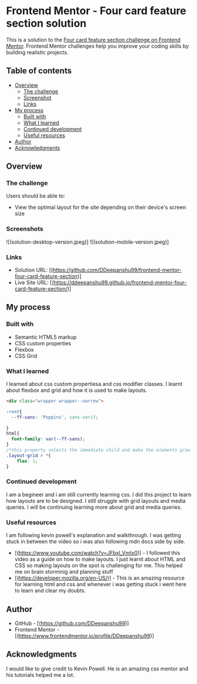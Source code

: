 # Frontend Mentor - Four card feature section solution

This is a solution to the [Four card feature section challenge on Frontend Mentor](https://www.frontendmentor.io/challenges/four-card-feature-section-weK1eFYK). Frontend Mentor challenges help you improve your coding skills by building realistic projects. 

## Table of contents

- [Overview](#overview)
  - [The challenge](#the-challenge)
  - [Screenshot](#screenshot)
  - [Links](#links)
- [My process](#my-process)
  - [Built with](#built-with)
  - [What I learned](#what-i-learned)
  - [Continued development](#continued-development)
  - [Useful resources](#useful-resources)
- [Author](#author)
- [Acknowledgments](#acknowledgments)

## Overview

### The challenge

Users should be able to:

- View the optimal layout for the site depending on their device's screen size

### Screenshots

![(solution-desktop-version.jpeg)]
![(solution-mobile-version.jpeg)]

### Links

- Solution URL: [(https://github.com/DDeepanshu99/frontend-mentor-four-card-feature-section)]
- Live Site URL: [(https://ddeepanshu99.github.io/frontend-mentor-four-card-feature-section/)]

## My process

### Built with

- Semantic HTML5 markup
- CSS custom properties
- Flexbox
- CSS Grid

### What I learned

I learned about css custom propertiesa and css modifier classes.
I learnt about flexbox and grid and how it is used to make layouts.

```html
<div class="wrapper wrapper--narrow">
```
```css
:root{
  --ff-sans: 'Poppins', sans-serif;
  
}
html{
  font-family: var(--ff-sans);
}
/*this property selects the immediate child and make the elements grow by constant dimension*/
.layout-grid > *{
    flex: 1;
}
```

### Continued development

I am a begineer and i am still currently learning css. I did this project to learn how layouts are to be designed. I still struggle with grid layouts and media queries. I will be continuing learning more about grid and media queries.

### Useful resources

I am following kevin powell's explanation and walkthrough. I was getting stuck in between the video so i was also following mdn docs side by side.
- [(https://www.youtube.com/watch?v=JFbxl_VmIx0)] - I followed this video as a guide on how to make layouts. I just learnt about HTML and CSS so making layouts on the spot is challenging for me. This helped me on brain storminig and planning stuff
- [(https://developer.mozilla.org/en-US/)] - This is an amazing resource for learning html and css and whenever i was getting stuck i went here to learn and clear my doubts.

## Author

- GitHub - [(https://github.com/DDeepanshu99)]
- Frontend Mentor - [(https://www.frontendmentor.io/profile/DDeepanshu99)]

## Acknowledgments

I would like to give credit to Kevin Powell. He is an amazing css mentor and his tutorials helped me a lot.


